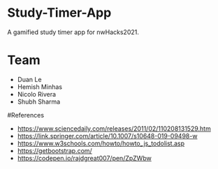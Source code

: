 # Study-Timer-App
A gamified study timer app for nwHacks2021.

# Team
- Duan Le
- Hemish Minhas
- Nicolo Rivera
- Shubh Sharma

#References
- https://www.sciencedaily.com/releases/2011/02/110208131529.htm
- https://link.springer.com/article/10.1007/s10648-019-09498-w
- https://www.w3schools.com/howto/howto_js_todolist.asp
- https://getbootstrap.com/
- https://codepen.io/rajdgreat007/pen/ZpZWbw
